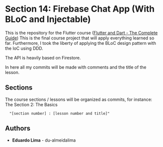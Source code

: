 # Section 14: Firebase Chat App (With BLoC and Injectable)

This is the repository for the Flutter course ([Flutter and Dart - The Complete Guide](https://www.udemy.com/course/learn-flutter-dart-to-build-ios-android-apps/))
This is the final course project that will apply everything learned so far. Furthermore, I took the liberty of applying the BLoC design pattern with the IoC using DDD.

The API is heavily based on Firestore.

In here all my commits will be made with comments and the title of the lesson.

## Sections

The course sections / lessons will be organized as commits, for instance:
The Section 2: The Basics

```t
  "[section number] : [lesson number and title]"
```

## Authors

* **Eduardo Lima** - du-almeidalima
